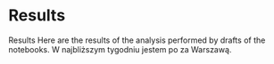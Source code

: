 # Results
Results 
Here are the results of the analysis performed by drafts of the notebooks.
W najbliższym tygodniu jestem po za Warszawą. 
